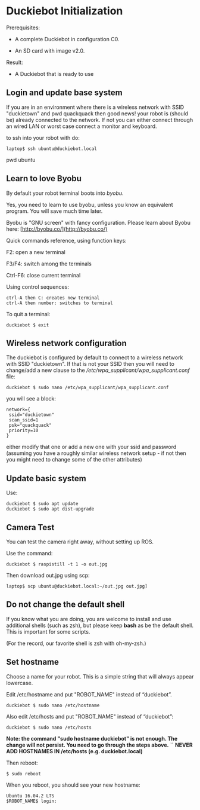 # Duckiebot Initialization

Prerequisites:

* A complete Duckiebot in configuration C0.

* An SD card with image v2.0.

Result:

* A Duckiebot that is ready to use



## Login and update base system

If you are in an environment where there is a wireless network with SSID "duckietown" and pwd quackquack then good news! your robot is (should be) already connected to the network. If not you can either connect through an wired LAN or worst case connect a monitor and keyboard.

to ssh into your robot with do:

    laptop$ ssh ubuntu@duckiebot.local
pwd ubuntu

## Learn to love Byobu

By default your robot terminal boots into *byobu*.

Yes, you need to learn to use byobu, unless you know an equivalent program. You will save much time later.

Byobu is "GNU screen" with fancy configuration. Please learn about Byobu here: [http://byobu.co/](http://byobu.co/)

Quick commands reference, using function keys:

F2: open a new terminal

F3/F4: switch among the terminals

Ctrl-F6: close current terminal

Using control sequences:

    ctrl-A then C: creates new terminal
    ctrl-A then number: switches to terminal

To quit a terminal:

    duckiebot $ exit


## Wireless network configuration

The duckiebot is configured by default to connect to a wireless network with SSID "duckietown". If that is not your SSID then you will need to change/add a new clause to the */etc/wpa_supplicant/wpa_supplicant.conf* file:

    duckiebot $ sudo nano /etc/wpa_supplicant/wpa_supplicant.conf

you will see a block:

    network={
     ssid="duckietown"
     scan_ssid=1
     psk="quackquack"
     priority=10
    }

either modify that one or add a new one with your ssid and password (assuming you have a roughly similar wireless network setup - if not then you might need to change some of the other attributes)

## Update basic system

Use:

    duckiebot $ sudo apt update
    duckiebot $ sudo apt dist-upgrade

## Camera Test

You can test the camera right away, without setting up ROS.

Use the command:

    duckiebot $ raspistill -t 1 -o out.jpg


Then download out.jpg using scp:

    laptop$ scp ubuntu@duckiebot.local:~/out.jpg out.jpg]

## Do not change the default shell

If you know what you are doing, you are welcome to install and use additional shells (such as zsh), but please keep **bash** as be the default shell. This is important for some scripts.

(For the record, our favorite shell is zsh with oh-my-zsh.)

## Set hostname

Choose a name for your robot. This is a simple string that will always appear lowercase.

Edit /etc/hostname and put "ROBOT_NAME" instead of “duckiebot”.

    duckiebot $ sudo nano /etc/hostname

Also edit /etc/hosts and put  "ROBOT_NAME" instead of “duckiebot”:

    duckiebot $ sudo nano /etc/hosts

**Note: the command "sudo hostname duckiebot" is not enough. The change will not persist. You need to go through the steps above.**
``
**NEVER ADD HOSTNAMES IN /etc/hosts (e.g. duckiebot.local)**

Then reboot:

    $ sudo reboot

When you reboot, you should see your new hostname:

    Ubuntu 16.04.2 LTS
    $ROBOT_NAME$ login:
